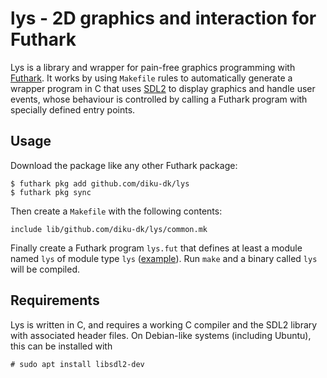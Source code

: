 # lys - 2D graphics and interaction for Futhark

Lys is a library and wrapper for pain-free graphics programming with
[Futhark](https://futhark-lang.org).  It works by using `Makefile`
rules to automatically generate a wrapper program in C that uses
[SDL2](https://www.libsdl.org/) to display graphics and handle user
events, whose behaviour is controlled by calling a Futhark program
with specially defined entry points.

## Usage

Download the package like any other Futhark package:

```
$ futhark pkg add github.com/diku-dk/lys
$ futhark pkg sync
```

Then create a `Makefile` with the following contents:

```make
include lib/github.com/diku-dk/lys/common.mk
```

Finally create a Futhark program `lys.fut` that defines at least a
module named `lys` of module type `lys` ([example](lys.fut)).  Run
`make` and a binary called `lys` will be compiled.

## Requirements

Lys is written in C, and requires a working C compiler and the SDL2
library with associated header files.  On Debian-like systems
(including Ubuntu), this can be installed with

```
# sudo apt install libsdl2-dev
```
